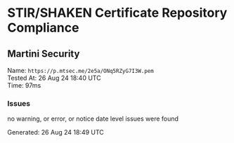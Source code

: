 # STIR/SHAKEN Certificate Repository Compliance

## Martini Security

Name: `https://p.mtsec.me/2e5a/ONq5RZyG7I3W.pem`\
Tested At: 26 Aug 24 18:40 UTC\
Time: 97ms

### Issues

no warning, or error, or notice date level issues were found

Generated: 26 Aug 24 18:49 UTC